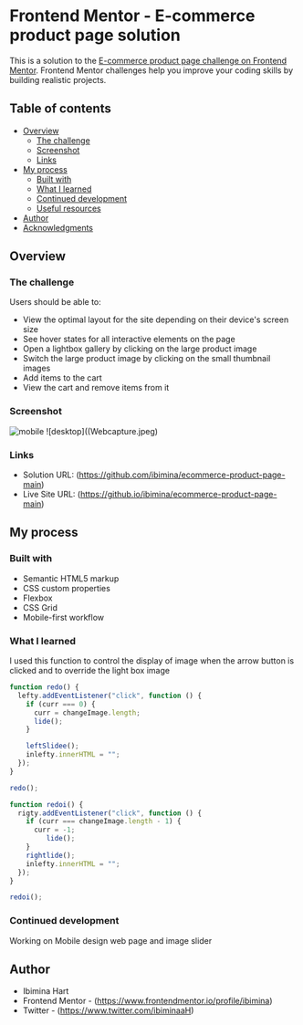 # Frontend Mentor - E-commerce product page solution

This is a solution to the [E-commerce product page challenge on Frontend Mentor](https://www.frontendmentor.io/challenges/ecommerce-product-page-UPsZ9MJp6). Frontend Mentor challenges help you improve your coding skills by building realistic projects.

## Table of contents

- [Overview](#overview)
  - [The challenge](#the-challenge)
  - [Screenshot](#screenshot)
  - [Links](#links)
- [My process](#my-process)
  - [Built with](#built-with)
  - [What I learned](#what-i-learned)
  - [Continued development](#continued-development)
  - [Useful resources](#useful-resources)
- [Author](#author)
- [Acknowledgments](#acknowledgments)



## Overview

### The challenge

Users should be able to:

- View the optimal layout for the site depending on their device's screen size
- See hover states for all interactive elements on the page
- Open a lightbox gallery by clicking on the large product image
- Switch the large product image by clicking on the small thumbnail images
- Add items to the cart
- View the cart and remove items from it

### Screenshot

![mobile]((iPhone6_7_8)d.png)
![desktop]((Webcapture.jpeg)


### Links

- Solution URL: (https://github.com/ibimina/ecommerce-product-page-main)
- Live Site URL: (https://github.io/ibimina/ecommerce-product-page-main)

## My process

### Built with

- Semantic HTML5 markup
- CSS custom properties
- Flexbox
- CSS Grid
- Mobile-first workflow


### What I learned
I used this function to control the display of image when the arrow button is clicked and 
to override  the light box image



```js
function redo() {
  lefty.addEventListener("click", function () {
    if (curr === 0) {
      curr = changeImage.length;
      lide();
    }

    leftSlidee();
    inlefty.innerHTML = "";
  });
}

redo();

function redoi() {
  rigty.addEventListener("click", function () {
    if (curr === changeImage.length - 1) {
      curr = -1;
         lide();
    }
    rightlide();
    inlefty.innerHTML = "";
  });
}

redoi();
```


### Continued development
Working on Mobile design web page and image slider




## Author

- Ibimina Hart
- Frontend Mentor - (https://www.frontendmentor.io/profile/ibimina)
- Twitter - (https://www.twitter.com/ibiminaaH)


